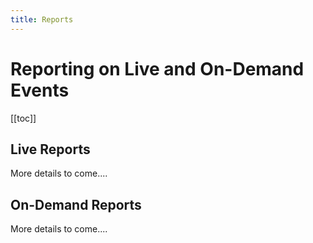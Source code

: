 ```yaml
---
title: Reports
---
```

# Reporting on Live and On-Demand Events

[[toc]]

## Live Reports

More details to come....

## On-Demand Reports

More details to come....
